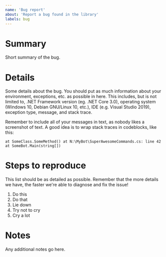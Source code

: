 ```yaml
---
name: 'Bug report'
about: 'Report a bug found in the library'
labels: bug
---
```

# Summary
Short summary of the bug.

# Details
Some details about the bug. You should put as much information about your environment, exceptions, etc. as possible in 
here. This includes, but is not limited to, .NET Framework version (eg. .NET Core 3.0), operating system (Windows 10, 
Debian GNU/Linux 10, etc.), IDE (e.g. Visual Studio 2019), exception type, message, and stack trace.

Remember to include all of your messages in text, as nobody likes a screenshot of text. A good idea is to wrap stack 
traces in codeblocks, like this:

```
at SomeClass.SomeMethod() at N:\MyBot\SuperAwesomeCommands.cs: line 42
at SomeBot.Main(string[])
```

# Steps to reproduce
This list should be as detailed as possible. Remember that the more details we have, the faster we're able to diagnose 
and fix the issue!

1. Do this
2. Do that
3. Lie down
4. Try not to cry
5. Cry a lot

# Notes
Any additional notes go here.
